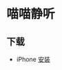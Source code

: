 
# 喵喵静听

## 下载

* iPhone 
<a href="itms-services://?action=download-manifest&url=https://smile-learning.github.io/download/smiao.plist">安装</a>